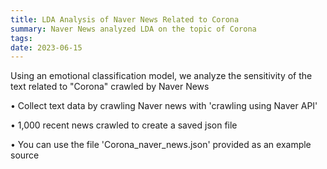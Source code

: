 ```yaml
---
title: LDA Analysis of Naver News Related to Corona
summary: Naver News analyzed LDA on the topic of Corona
tags:
date: 2023-06-15
---
```


Using an emotional classification model, we analyze the sensitivity of the text related to "Corona" crawled by Naver News


• Collect text data by crawling Naver news with 'crawling using Naver API'

• 1,000 recent news crawled to create a saved json file

• You can use the file 'Corona_naver_news.json' provided as an example source